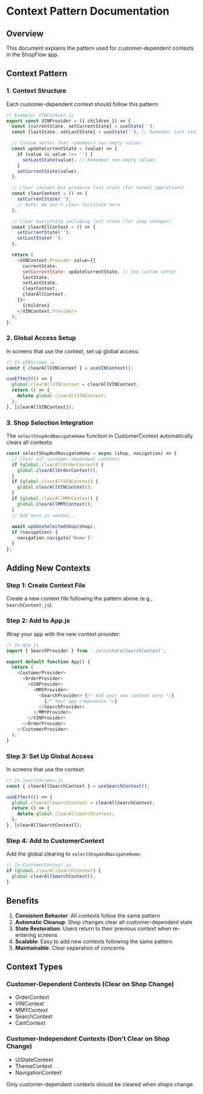 # Context Pattern Documentation

## Overview
This document explains the pattern used for customer-dependent contexts in the ShopFlow app.

## Context Pattern

### 1. Context Structure
Each customer-dependent context should follow this pattern:

```javascript
// Example: VINContext.js
export const VINProvider = ({ children }) => {
  const [currentState, setCurrentState] = useState('');
  const [lastState, setLastState] = useState(''); // Remember last state for restoration

  // Custom setter that remembers non-empty values
  const updateCurrentState = (value) => {
    if (value && value !== '') {
      setLastState(value); // Remember non-empty values
    }
    setCurrentState(value);
  };

  // Clear context but preserve last state (for normal operations)
  const clearContext = () => {
    setCurrentState('');
    // Note: We don't clear lastState here
  };

  // Clear everything including last state (for shop changes)
  const clearAllContext = () => {
    setCurrentState('');
    setLastState('');
  };

  return (
    <VINContext.Provider value={{
      currentState,
      setCurrentState: updateCurrentState, // Use custom setter
      lastState,
      setLastState,
      clearContext,
      clearAllContext,
    }}>
      {children}
    </VINContext.Provider>
  );
};
```

### 2. Global Access Setup
In screens that use the context, set up global access:

```javascript
// In VINScreen.js
const { clearAllVINContext } = useVINContext();

useEffect(() => {
  global.clearAllVINContext = clearAllVINContext;
  return () => {
    delete global.clearAllVINContext;
  };
}, [clearAllVINContext]);
```

### 3. Shop Selection Integration
The `selectShopAndNavigateHome` function in CustomerContext automatically clears all contexts:

```javascript
const selectShopAndNavigateHome = async (shop, navigation) => {
  // Clear all customer-dependent contexts
  if (global.clearAllOrderContext) {
    global.clearAllOrderContext();
  }
  if (global.clearAllVINContext) {
    global.clearAllVINContext();
  }
  if (global.clearAllMMYContext) {
    global.clearAllMMYContext();
  }
  // Add more as needed...
  
  await updateSelectedShop(shop);
  if (navigation) {
    navigation.navigate('Home');
  }
};
```

## Adding New Contexts

### Step 1: Create Context File
Create a new context file following the pattern above (e.g., `SearchContext.js`).

### Step 2: Add to App.js
Wrap your app with the new context provider:

```javascript
// In App.js
import { SearchProvider } from './src/store/SearchContext';

export default function App() {
  return (
    <CustomerProvider>
      <OrderProvider>
        <VINProvider>
          <MMYProvider>
            <SearchProvider> {/* Add your new context here */}
              {/* Your app components */}
            </SearchProvider>
          </MMYProvider>
        </VINProvider>
      </OrderProvider>
    </CustomerProvider>
  );
}
```

### Step 3: Set Up Global Access
In screens that use the context:

```javascript
// In SearchScreen.js
const { clearAllSearchContext } = useSearchContext();

useEffect(() => {
  global.clearAllSearchContext = clearAllSearchContext;
  return () => {
    delete global.clearAllSearchContext;
  };
}, [clearAllSearchContext]);
```

### Step 4: Add to CustomerContext
Add the global clearing to `selectShopAndNavigateHome`:

```javascript
// In CustomerContext.js
if (global.clearAllSearchContext) {
  global.clearAllSearchContext();
}
```

## Benefits

1. **Consistent Behavior**: All contexts follow the same pattern
2. **Automatic Cleanup**: Shop changes clear all customer-dependent state
3. **State Restoration**: Users return to their previous context when re-entering screens
4. **Scalable**: Easy to add new contexts following the same pattern
5. **Maintainable**: Clear separation of concerns

## Context Types

### Customer-Dependent Contexts (Clear on Shop Change)
- OrderContext
- VINContext  
- MMYContext
- SearchContext
- CartContext

### Customer-Independent Contexts (Don't Clear on Shop Change)
- UIStateContext
- ThemeContext
- NavigationContext

Only customer-dependent contexts should be cleared when shops change. 
